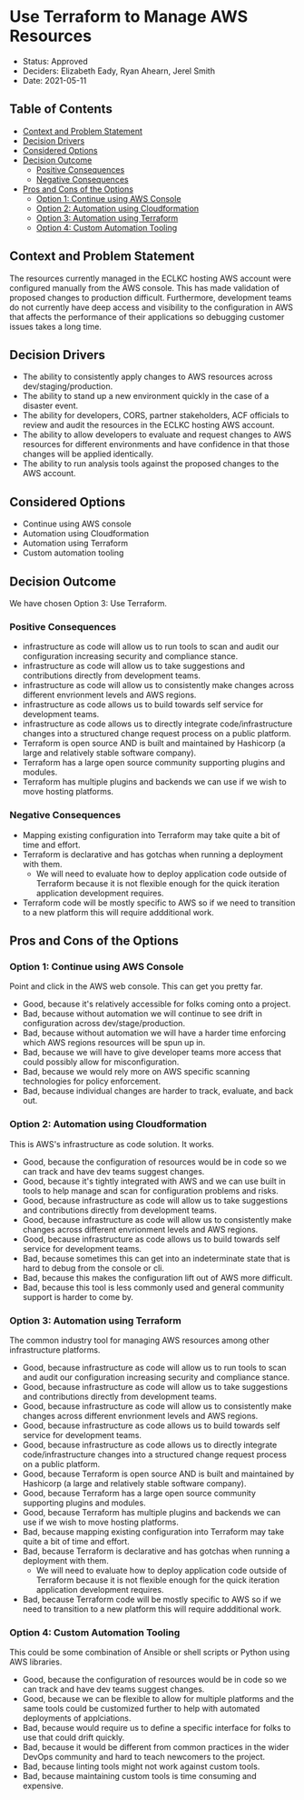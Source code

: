 # Use Terraform to Manage AWS Resources
<!-- Source: https://raw.githubusercontent.com/adr/madr/master/template/template.md -->

* Status: Approved
* Deciders: Elizabeth Eady, Ryan Ahearn, Jerel Smith
* Date: 2021-05-11

## Table of Contents

<!-- toc -->

* [Context and Problem Statement](#context-and-problem-statement)
* [Decision Drivers](#decision-drivers-)
* [Considered Options](#considered-options)
* [Decision Outcome](#decision-outcome)
  * [Positive Consequences](#positive-consequences-)
  * [Negative Consequences](#negative-consequences-)
* [Pros and Cons of the Options](#pros-and-cons-of-the-options-)
  * [Option 1: Continue using AWS Console](#option-1-continue-using-aws-console)
  * [Option 2: Automation using Cloudformation](#option-2-automation-using-cloudformation)
  * [Option 3: Automation using Terraform](#option-3-automation-using-terraform)
  * [Option 4: Custom Automation Tooling](#option-4-custom-automation-tooling)

<!-- Regenerate with "pre-commit run -a markdown-toc" -->

<!-- tocstop -->

## Context and Problem Statement

The resources currently managed in the ECLKC hosting AWS account were configured manually from the AWS console.
This has made validation of proposed changes to production difficult.
Furthermore, development teams do not currently have deep access and visibility to the configuration in AWS that affects the performance of their applications so debugging customer issues takes a long time.

## Decision Drivers <!-- optional -->

* The ability to consistently apply changes to AWS resources across dev/staging/production.
* The ability to stand up a new environment quickly in the case of a disaster event.
* The ability for developers, CORS, partner stakeholders, ACF officials to review and audit the resources in the ECLKC hosting AWS account.
* The ability to allow developers to evaluate and request changes to AWS resources for different environments and have confidence in that those changes will be applied identically.
* The ability to run analysis tools against the proposed changes to the AWS account.

## Considered Options

* Continue using AWS console
* Automation using Cloudformation
* Automation using Terraform
* Custom automation tooling

## Decision Outcome

We have chosen Option 3: Use Terraform.

### Positive Consequences <!-- optional -->

* infrastructure as code will allow us to run tools to scan and audit our configuration increasing security and compliance stance.
* infrastructure as code will allow us to take suggestions and contributions directly from development teams.
* infrastructure as code will allow us to consistently make changes across different envrionment levels and AWS regions.
* infrastructure as code allows us to build towards self service for development teams.
* infrastructure as code allows us to directly integrate code/infrastructure changes into a structured change request process on a public platform.
* Terraform is open source AND is built and maintained by Hashicorp (a large and relatively stable software company).
* Terraform has a large open source community supporting plugins and modules.
* Terraform has multiple plugins and backends we can use if we wish to move hosting platforms.

### Negative Consequences <!-- optional -->

* Mapping existing configuration into Terraform may take quite a bit of time and effort.
* Terraform is declarative and has gotchas when running a deployment with them.
  * We will need to evaluate how to deploy application code outside of Terraform because it is not flexible enough for the quick iteration application development requires.
* Terraform code will be mostly specific to AWS so if we need to transition to a new platform this will require addditional work.

## Pros and Cons of the Options <!-- optional -->

### Option 1: Continue using AWS Console

Point and click in the AWS web console. This can get you pretty far.

* Good, because it's relatively accessible for folks coming onto a project.
* Bad, because without automation we will continue to see drift in configuration across dev/stage/production.
* Bad, because without automation we will have a harder time enforcing which AWS regions resources will be spun up in.
* Bad, because we will have to give developer teams more access that could possibly allow for misconfiguration.
* Bad, because we would rely more on AWS specific scanning technologies for policy enforcement.
* Bad, because individual changes are harder to track, evaluate, and back out.

### Option 2: Automation using Cloudformation

This is AWS's infrastructure as code solution. It works.

* Good, because the configuration of resources would be in code so we can track and have dev teams suggest changes.
* Good, because it's tightly integrated with AWS and we can use built in tools to help manage and scan for configuration problems and risks.
* Good, because infrastructure as code will allow us to take suggestions and contributions directly from development teams.
* Good, because infrastructure as code will allow us to consistently make changes across different envrionment levels and AWS regions.
* Good, because infrastructure as code allows us to build towards self service for development teams.
* Bad, because sometimes this can get into an indeterminate state that is hard to debug from the console or cli.
* Bad, because this makes the configuration lift out of AWS more difficult.
* Bad, because this tool is less commonly used and general community support is harder to come by.

### Option 3: Automation using Terraform

The common industry tool for managing AWS resources among other infrastructure platforms.

* Good, because infrastructure as code will allow us to run tools to scan and audit our configuration increasing security and compliance stance.
* Good, because infrastructure as code will allow us to take suggestions and contributions directly from development teams.
* Good, because infrastructure as code will allow us to consistently make changes across different envrionment levels and AWS regions.
* Good, because infrastructure as code allows us to build towards self service for development teams.
* Good, because infrastructure as code allows us to directly integrate code/infrastructure changes into a structured change request process on a public platform.
* Good, because Terraform is open source AND is built and maintained by Hashicorp (a large and relatively stable software company).
* Good, because Terraform has a large open source community supporting plugins and modules.
* Good, because Terraform has multiple plugins and backends we can use if we wish to move hosting platforms.
* Bad, because mapping existing configuration into Terraform may take quite a bit of time and effort.
* Bad, because Terraform is declarative and has gotchas when running a deployment with them.
  * We will need to evaluate how to deploy application code outside of Terraform because it is not flexible enough for the quick iteration application development requires.
* Bad, because Terraform code will be mostly specific to AWS so if we need to transition to a new platform this will require addditional work.

### Option 4: Custom Automation Tooling

This could be some combination of Ansible or shell scripts or Python using AWS libraries.

* Good, because the configuration of resources would be in code so we can track and have dev teams suggest changes.
* Good, because we can be flexible to allow for multiple platforms and the same tools could be customized further to help with automated deployments of applciations.
* Bad, because would require us to define a specific interface for folks to use that could drift quickly.
* Bad, because it would be different from common practices in the wider DevOps community and hard to teach newcomers to the project.
* Bad, because linting tools might not work against custom tools.
* Bad, because maintaining custom tools is time consuming and expensive.
